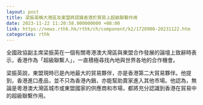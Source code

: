 ```yaml
---
layout: post
title: 梁振英稱大灣區及東盟將認識香港於貿易上超級聯繫作用
date: 2023-11-22 11:20:58.000000000 +08:00
link: https://news.rthk.hk/rthk/ch/component/k2/1728900-20231122.htm
categories: rthk
---
```


全國政協副主席梁振英在一個有關粵港澳大灣區與東盟合作發展的論壇上致辭時表示，香港作為「超級聯繫人」，一直積極尋找內地與世界各地的合作機會。

梁振英說，東盟現時已是內地最大的貿易夥伴，亦是香港第二大貿易夥伴。他提到，香港進口產品，並不只為香港內銷，亦能幫助賣家進入其他市場。他認為，無論是粵港澳大灣區城市或東盟國家的供應商和市場，都將充分認識到香港在貿易中的超級聯繫作用。
